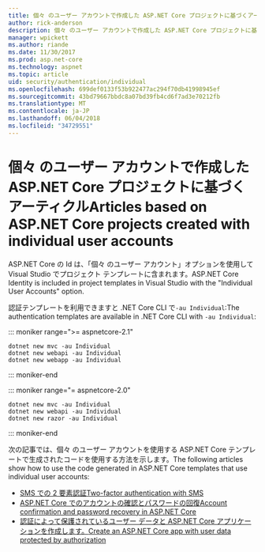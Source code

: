 ```yaml
---
title: 個々 のユーザー アカウントで作成した ASP.NET Core プロジェクトに基づくアーティクル
author: rick-anderson
description: 個々 のユーザー アカウントで作成した ASP.NET Core プロジェクトに基づくアーティクルを検出します。
manager: wpickett
ms.author: riande
ms.date: 11/30/2017
ms.prod: asp.net-core
ms.technology: aspnet
ms.topic: article
uid: security/authentication/individual
ms.openlocfilehash: 699def0133f53b922477ac294f70db41998945ef
ms.sourcegitcommit: 43bd79667bbdc8a07bd39fb4cd6f7ad3e70212fb
ms.translationtype: MT
ms.contentlocale: ja-JP
ms.lasthandoff: 06/04/2018
ms.locfileid: "34729551"
---
```

# <a name="articles-based-on-aspnet-core-projects-created-with-individual-user-accounts"></a><span data-ttu-id="ef369-103">個々 のユーザー アカウントで作成した ASP.NET Core プロジェクトに基づくアーティクル</span><span class="sxs-lookup"><span data-stu-id="ef369-103">Articles based on ASP.NET Core projects created with individual user accounts</span></span>

<span data-ttu-id="ef369-104">ASP.NET Core の Id は、「個々 のユーザー アカウント」オプションを使用して Visual Studio でプロジェクト テンプレートに含まれます。</span><span class="sxs-lookup"><span data-stu-id="ef369-104">ASP.NET Core Identity is included in project templates in Visual Studio with the "Individual User Accounts" option.</span></span>

<span data-ttu-id="ef369-105">認証テンプレートを利用できますと .NET Core CLI で`-au Individual`:</span><span class="sxs-lookup"><span data-stu-id="ef369-105">The authentication templates are available in .NET Core CLI with `-au Individual`:</span></span>

::: moniker range=">= aspnetcore-2.1"

```console
dotnet new mvc -au Individual
dotnet new webapi -au Individual
dotnet new webapp -au Individual
```

::: moniker-end

::: moniker range="= aspnetcore-2.0"

```console
dotnet new mvc -au Individual
dotnet new webapi -au Individual
dotnet new razor -au Individual
```

::: moniker-end

<span data-ttu-id="ef369-106">次の記事では、個々 のユーザー アカウントを使用する ASP.NET Core テンプレートで生成されたコードを使用する方法を示します。</span><span class="sxs-lookup"><span data-stu-id="ef369-106">The following articles show how to use the code generated in ASP.NET Core templates that use individual user accounts:</span></span>

* [<span data-ttu-id="ef369-107">SMS での 2 要素認証</span><span class="sxs-lookup"><span data-stu-id="ef369-107">Two-factor authentication with SMS</span></span>](xref:security/authentication/2fa)
* [<span data-ttu-id="ef369-108">ASP.NET Core でのアカウントの確認とパスワードの回復</span><span class="sxs-lookup"><span data-stu-id="ef369-108">Account confirmation and password recovery in ASP.NET Core</span></span>](xref:security/authentication/accconfirm)
* [<span data-ttu-id="ef369-109">認証によって保護されているユーザー データと ASP.NET Core アプリケーションを作成します。</span><span class="sxs-lookup"><span data-stu-id="ef369-109">Create an ASP.NET Core app with user data protected by authorization</span></span>](xref:security/authorization/secure-data)
